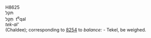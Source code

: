 <body>
  <p>H8625<br>  תּקל  <br> תְּּקַל  ‎  t<sup>e</sup>qal  <br><i>tek-al‘ </i><br>(Chaldee); corresponding to <a href="h8254.htm">8254</a>  to <i>balance: - </i>Tekel, be weighed.<br></p>
 </body>